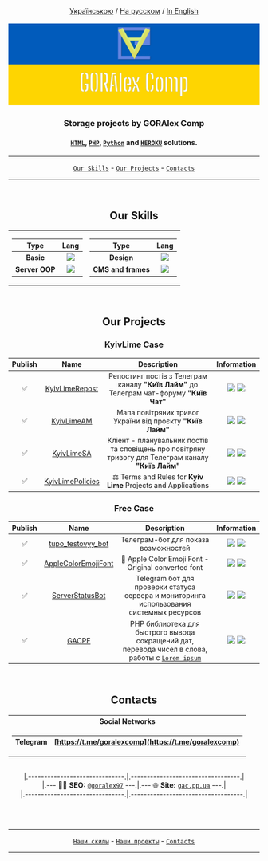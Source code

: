 <div align="center">
<a href="https://github.com/GORAlexComp/.github/blob/main/profile/README.md">Українською</a> / <a href="https://github.com/GORAlexComp/.github/blob/main/profile/README-ru.md">На русском</a> / <ins>In English</ins>
</div>

<br>

<div align="center">
	<img hight="100" src="https://github.com/GORAlexComp/.github/blob/main/profile/header.jpg?raw=true">
	<h3>Storage projects by <b>GORAlex Comp</b></h3>
	<h4><a Href="https://github.com/orgs/GORAlexComp/repositories?language=html&type=public"><code>HTML</code></a>, <a href="https://github.com/orgs/GORAlexComp/repositories?language=php&type=public"><code>PHP</code></a>, <a href="https://github.com/orgs/GORAlexComp/repositories?language=python&type=public"><code>Python</code></a> and <a href="https://heroku.com/"><code>HEROKU</code></a> solutions.</h4>
</div>

---
<div align="center">
<a href="https://github.com/GORAlexComp/.github/blob/main/profile/README-en.md#our-skills"><code>Our Skills</code></a> - <a href="https://github.com/GORAlexComp/.github/blob/main/profile/README-en.md#our-projects"><code>Our Projects</code></a> - <a href="https://github.com/GORAlexComp/.github/blob/main/profile/README-en.md#contacts"><code>Contacts</code></a>
</div>

---

<br>

<h2  align="center">Our Skills</h2>

<table align="center">
<tr><td>

| Type | Lang |
|:----:|:----:|
| **Basic** | [![](https://skillicons.dev/icons?i=html,css,scss,js,jquery)]() |
| **Server OOP** | [![](https://skillicons.dev/icons?i=php,python,java,nodejs)]() |

</td><td>

| Type | Lang |
|:----:|:----:|
| **Design** | [![](https://skillicons.dev/icons?i=photoshop,figma)]() |
| **CMS and frames** | [![](https://skillicons.dev/icons?i=wordpress,laravel)]() |

</td>
</tr>
</table>

<br>

<h2 align="center">Our Projects</h2>

<h3 align="center">KyivLime Case</h3>

| Publish | Name | Description | Information |
|:----------:|:--------:|:--------:|:----------:|
| ✅ | [KyivLimeRepost](https://github.com/goralexcomp/KyivLimeRepost) | Репостинг постів з Телеграм каналу **"Київ Лайм"** до Телеграм чат-форуму **"Київ Чат"** | ![](https://img.shields.io/github/release/goralexcomp/KyivLimeRepost.svg) ![](https://img.shields.io/github/issues/goralexcomp/KyivLimeRepost.svg) |
| ✅ | [KyivLimeAM](https://github.com/goralexcomp/KyivLimeAM) | Мапа повітряних тривог України від проєкту **"Київ Лайм"** | ![](https://img.shields.io/github/release/goralexcomp/KyivLimeAM.svg) ![](https://img.shields.io/github/issues/goralexcomp/KyivLimeAM.svg) |
| ✅ | [KyivLimeSA](https://github.com/goralexcomp/KyivLimeSA) | Кліент - планувальник постів та сповіщень про повітряну тривогу для Телеграм каналу **"Київ Лайм"** | ![](https://img.shields.io/github/release/goralexcomp/KyivLimeSA.svg) ![](https://img.shields.io/github/issues/goralexcomp/KyivLimeSA.svg) |
| ✅ | [KyivLimePolicies](https://github.com/goralexcomp/KyivLimePolicies) | ⚖️ Terms and Rules for **Kyiv Lime** Projects and Applications | ![](https://img.shields.io/github/release/goralexcomp/KyivLimePolicies.svg) ![](https://img.shields.io/github/issues/goralexcomp/KyivLimePolicies.svg) |

<p></p>
<h3 align="center">Free Case</h3>

| Publish | Name | Description | Information |
|:----------:|:--------:|:--------:|:----------:|
| ✅ |  [tupo_testovyy_bot](https://github.com/goralexcomp/tupo_testovyy_bot) | Телеграм-бот для показа возможностей | ![](https://img.shields.io/github/release/goralexcomp/tupo_testovyy_bot.svg) ![](https://img.shields.io/github/issues/goralexcomp/tupo_testovyy_bot.svg) |
| ✅ |  [AppleColorEmojiFont](https://github.com/goralexcomp/AppleColorEmojiFont) | 🍏 Apple Color Emoji Font - Original converted font | ![](https://img.shields.io/github/release/goralexcomp/AppleColorEmojiFont.svg) ![](https://img.shields.io/github/issues/goralexcomp/AppleColorEmojiFont.svg) |
| ✅ |  [ServerStatusBot](https://github.com/goralexcomp/ServerStatusBot) | Telegram бот для проверки статуса сервера и мониторинга использования системных ресурсов | ![](https://img.shields.io/github/release/goralexcomp/ServerStatusBot.svg) ![](https://img.shields.io/github/issues/goralexcomp/ServerStatusBot.svg) |
| ✅ |  [GACPF](https://github.com/goralexcomp/gacpf) | PHP библиотека для быстрого вывода сокращений дат, перевода чисел в слова, работы с [`Lorem ipsum`](https://lipsum.com/) | ![](https://img.shields.io/github/release/goralexcomp/gacpf.svg) ![](https://img.shields.io/github/issues/goralexcomp/gacpf.svg) |

<br>

<h2 align="center">Contacts</h2>
<table align="center">

<tr><th>Social Networks</th></tr>

<tr><td>

| Telegram | [https://t.me/goralexcomp](https://t.me/goralexcomp) |
|:-------:|:-------:|

</td></tr>

</table>

<br>

<div align="center">
|.------------------------------.|.----------------------------------.| <br>
	|.--- 👨‍💻 <b>SEO:</b> <a href="https://github.com/goralex97" title="Github profile GorAlex97`s"><code>@goralex97</code></a> ---.|.--- 🌐 <b>Site:</b> <a href="https://gac.pp.ua" title="Site gac.pp.ua"><code>gac.pp.ua</code></a> ---.| 	<br>
	|.-------------------------------.|.-----------------------------------.|
</div>

<br><br>

---
<div align="center">
<a href="https://github.com/GORAlexComp#наши-скилы"><code>Наши скилы</code></a> - <a href="https://github.com/GORAlexComp#наши-проекты"><code>Наши проекты</code></a> - <a href="https://github.com/GORAlexComp#contacts"><code>Contacts</code></a>
</div>

---

